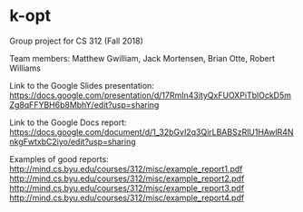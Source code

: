 # k-opt
Group project for CS 312 (Fall 2018)

Team members: Matthew Gwilliam, Jack Mortensen, Brian Otte, Robert Williams

Link to the Google Slides presentation: https://docs.google.com/presentation/d/17RmIn43ityQxFUOXPiTblOckD5mZg8qFFYBH6b8MbhY/edit?usp=sharing

Link to the Google Docs report: https://docs.google.com/document/d/1_32bGvI2q3QirLBABSzRlU1HAwlR4NnkgFwtxbC2iyo/edit?usp=sharing


Examples of good reports:
http://mind.cs.byu.edu/courses/312/misc/example_report1.pdf
http://mind.cs.byu.edu/courses/312/misc/example_report2.pdf
http://mind.cs.byu.edu/courses/312/misc/example_report3.pdf
http://mind.cs.byu.edu/courses/312/misc/example_report4.pdf
